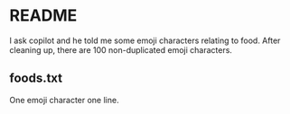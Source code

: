 # README

I ask copilot and he told me some emoji characters relating to food.
After cleaning up, there are 100 non-duplicated emoji characters.

## foods.txt

One emoji character one line.
